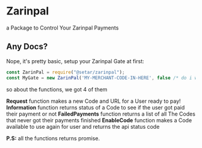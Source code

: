 # Zarinpal
a Package to Control Your Zarinpal Payments

## Any Docs?
Nope, it's pretty basic, setup your Zarinpal Gate at first:
```js
const ZarinPal = require("@setar/zarinpal");
const MyGate = new ZarinPal('MY-MERCHANT-CODE-IN-HERE', false /* do i want sandbox option? */);
```

so about the functions, we got 4 of them

**Request** function makes a new Code and URL for a User ready to pay!
**Information** function returns status of a Code to see if the user got paid their payment or not
**FailedPayments** function returns a list of all The Codes that never got their payments finished
**EnableCode** function makes a Code available to use again for user and returns the api status code

**P.S:** all the functions returns promise.
